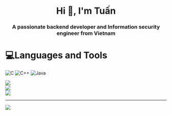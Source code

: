 <h1 align="center">Hi 👋, I'm Tuấn</h1>
<h3 align="center">A passionate backend developer and Information security engineer from Vietnam</h3>

# 💻Languages and Tools
![C](https://img.shields.io/badge/c-%2300599C.svg?style=for-the-badge&logo=c&logoColor=white) ![C++](https://img.shields.io/badge/c++-%2300599C.svg?style=for-the-badge&logo=c%2B%2B&logoColor=white) ![Java](https://img.shields.io/badge/java-%23ED8B00.svg?style=for-the-badge&logo=java&logoColor=white)

![](https://github-readme-stats.vercel.app/api?username=LeTuan93&theme=radical&hide_border=false&include_all_commits=false&count_private=false)<br/>
![](https://github-readme-streak-stats.herokuapp.com/?user=LeTuan93&theme=radical&hide_border=false)<br/>
![](https://github-readme-stats.vercel.app/api/top-langs/?username=LeTuan93&theme=radical&hide_border=false&include_all_commits=false&count_private=false&layout=compact)


---
[![](https://visitcount.itsvg.in/api?id=LeTuan93&icon=0&color=0)](https://visitcount.itsvg.in)
